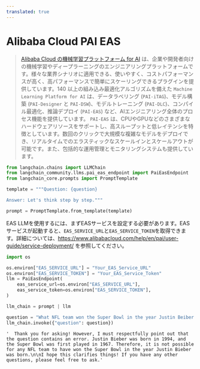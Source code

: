 ```yaml
---
translated: true
---
```


# Alibaba Cloud PAI EAS

>[Alibaba Cloud の機械学習プラットフォーム for AI](https://www.alibabacloud.com/help/en/pai) は、企業や開発者向けの機械学習やディープラーニングのエンジニアリングプラットフォームです。様々な業界シナリオに適用できる、使いやすく、コストパフォーマンスが高く、高パフォーマンスで簡単にスケーリングできるプラグインを提供しています。140 以上の組み込み最適化アルゴリズムを備えた `Machine Learning Platform for AI` は、データラベリング (`PAI-iTAG`)、モデル構築 (`PAI-Designer` と `PAI-DSW`)、モデルトレーニング (`PAI-DLC`)、コンパイル最適化、推論デプロイ (`PAI-EAS`) など、AIエンジニアリング全体のプロセス機能を提供しています。 `PAI-EAS` は、CPUやGPUなどのさまざまなハードウェアリソースをサポートし、高スループットと低レイテンシを特徴としています。数回のクリックで大規模な複雑なモデルをデプロイでき、リアルタイムでのエラスティックなスケールインとスケールアウトが可能です。また、包括的な運用管理とモニタリングシステムも提供しています。

```python
from langchain.chains import LLMChain
from langchain_community.llms.pai_eas_endpoint import PaiEasEndpoint
from langchain_core.prompts import PromptTemplate

template = """Question: {question}

Answer: Let's think step by step."""

prompt = PromptTemplate.from_template(template)
```

EAS LLMを使用するには、まずEASサービスを設定する必要があります。EASサービスが起動すると、`EAS_SERVICE_URL`と`EAS_SERVICE_TOKEN`を取得できます。詳細については、https://www.alibabacloud.com/help/en/pai/user-guide/service-deployment/ を参照してください。

```python
import os

os.environ["EAS_SERVICE_URL"] = "Your_EAS_Service_URL"
os.environ["EAS_SERVICE_TOKEN"] = "Your_EAS_Service_Token"
llm = PaiEasEndpoint(
    eas_service_url=os.environ["EAS_SERVICE_URL"],
    eas_service_token=os.environ["EAS_SERVICE_TOKEN"],
)
```

```python
llm_chain = prompt | llm

question = "What NFL team won the Super Bowl in the year Justin Beiber was born?"
llm_chain.invoke({"question": question})
```

```output
'  Thank you for asking! However, I must respectfully point out that the question contains an error. Justin Bieber was born in 1994, and the Super Bowl was first played in 1967. Therefore, it is not possible for any NFL team to have won the Super Bowl in the year Justin Bieber was born.\n\nI hope this clarifies things! If you have any other questions, please feel free to ask.'
```
